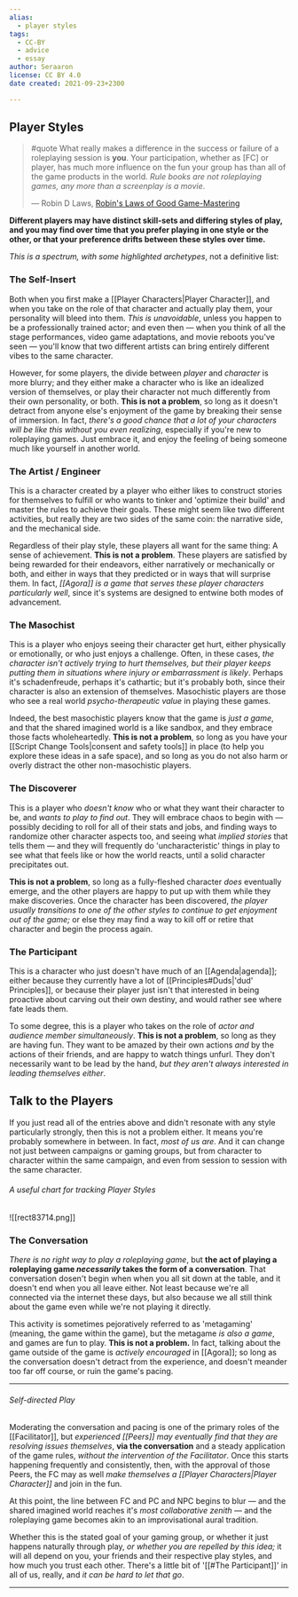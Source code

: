 ```yaml
---
alias:
  - player styles
tags:
  - CC-BY
  - advice
  - essay
author: Seraaron
license: CC BY 4.0
date created: 2021-09-23+2300

---
```


## Player Styles

> #quote
> What really makes a difference in the success or failure of a roleplaying session is **you**. Your participation, whether as \[FC\] or player, has much more influence on the fun your group has than all of the game products in the world. _Rule books are not roleplaying games, any more than a screenplay is a movie_.
>
> — Robin D Laws, [Robin's Laws of Good Game-Mastering](https://www.sjgames.com/robinslaws/)

**Different players may have distinct skill-sets and differing styles of play, and you may find over time that you prefer playing in one style or the other, or that your preference drifts between these styles over time.**

_This is a spectrum, with some highlighted archetypes_, not a definitive list:

### The Self-Insert

Both when you first make a [[Player Characters|Player Character]], and when you take on the role of that character and actually play them, your personality will bleed into them. _This is unavoidable_, unless you happen to be a professionally trained actor; and even then — when you think of all the stage performances, video game adaptations, and movie reboots you've seen — you'll know that two different artists can bring entirely different vibes to the same character.

However, for some players, the divide between _player_ and _character_ is more blurry; and they either make a character who is like an idealized version of themselves, or play their character not much differently from their own personality, or both. **This is not a problem**, so long as it doesn't detract from anyone else's enjoyment of the game by breaking their sense of immersion. In fact, _there's a good chance that a lot of your characters will be like this without you even realizing_, especially if you're new to roleplaying games. Just embrace it, and enjoy the feeling of being someone much like yourself in another world.

### The Artist / Engineer

This is a character created by a player who either likes to construct stories for themselves to fulfill or who wants to tinker and 'optimize their build' and master the rules to achieve their goals. These might seem like two different activities, but really they are two sides of the same coin: the narrative side, and the mechanical side.

Regardless of their play style, these players all want for the same thing: A sense of achievement. **This is not a problem**. These players are satisfied by being rewarded for their endeavors, either narratively or mechanically or both, and either in ways that they predicted or in ways that will surprise them. In fact, _[[Agora]] is a game that serves these player characters particularly well_, since it's systems are designed to entwine both modes of advancement.

### The Masochist

This is a player who enjoys seeing their character get hurt, either physically or emotionally, or who just enjoys a challenge. Often, in these cases, _the character isn't actively trying to hurt themselves, but their player keeps putting them in situations where injury or embarrassment is likely_. Perhaps it's schadenfreude, perhaps it's cathartic; but it's probably both, since their character is also an extension of themselves. Masochistic players are those who see a real world _psycho-therapeutic value_ in playing these games.

Indeed, the best masochistic players know that the game is _just a game_, and that the shared imagined world is a like sandbox, and they embrace those facts wholeheartedly. **This is not a problem**, so long as you have your [[Script Change Tools|consent and safety tools]] in place (to help you explore these ideas in a safe space), and so long as you do not also harm or overly distract the other non-masochistic players.

### The Discoverer

This is a player who _doesn't know_ who or what they want their character to be, and _wants to play to find out_. They will embrace chaos to begin with — possibly deciding to roll for all of their stats and jobs, and finding ways to randomize other character aspects too, and seeing what _implied stories_ that tells them — and they will frequently do 'uncharacteristic' things in play to see what that feels like or how the world reacts, until a solid character precipitates out.

**This is not a problem**, so long as a fully-fleshed character _does_ eventually emerge, and the other players are happy to put up with them while they make discoveries. Once the character has been discovered, _the player usually transitions to one of the other styles to continue to get enjoyment out of the game;_ or else they may find a way to kill off or retire that character and begin the process again.

### The Participant

This is a character who just doesn't have much of an [[Agenda|agenda]]; either because they currently have a lot of [[Principles#Duds|'dud' Principles]], or because their player just isn't that interested in being proactive about carving out their own destiny, and would rather see where fate leads them.

To some degree, this is a player who takes on the role of _actor and audience member simultaneously_. **This is not a problem**, so long as they are having fun. They want to be amazed by their own actions _and_ by the actions of their friends, and are happy to watch things unfurl. They don't necessarily want to be lead by the hand, _but they aren't always interested in leading themselves either_.


## Talk to the Players

If you just read all of the entries above and didn't resonate with any style particularly strongly, then this is not a problem either. It means you're probably somewhere in between. In fact, _most of us are_. And it can change not just between campaigns or gaming groups, but from character to character within the same campaign, and even from session to session with the same character.

###### A useful chart for tracking Player Styles
![[rect83714.png]]

### The Conversation

_There is no right way to play a roleplaying game_, but **the act of playing a roleplaying game _necessarily_ takes the form of a conversation**. That conversation dosen't begin when when you all sit down at the table, and it doesn't end when you all leave either. Not least because we're all connected via the internet these days, but also because we all still think about the game even while we're not playing it directly.

This activity is sometimes pejoratively referred to as 'metagaming' (meaning, the game within the game), but the metagame _is also a game_, and games are fun to play. **This is not a problem.** In fact, talking about the game outside of the game is _actively encouraged_ in [[Agora]]; so long as the conversation doesn't detract from the experience, and doesn't meander too far off course, or ruin the game's pacing.

---

###### Self-directed Play

Moderating the conversation and pacing is one of the primary roles of the [[Facilitator]], but _experienced [[Peers]] may eventually find that they are resolving issues themselves_, **via the conversation** and a steady application of the game rules, _without the intervention of the Facilitator_. Once this starts happening frequently and consistently, then, with the approval of those Peers, the FC may as well _make themselves a [[Player Characters|Player Character]]_ and join in the fun.

At this point, the line between FC and PC and NPC begins to blur — and the shared imagined world reaches it's _most collaborative zenith_ — and the roleplaying game becomes akin to an improvisational aural tradition.

Whether this is the stated goal of your gaming group, or whether it just happens naturally through play, _or whether you are repelled by this idea;_ it will all depend on you, your friends and their respective play styles, and how much you trust each other. There's a little bit of '[[#The Participant]]' in all of us, really, and _it can be hard to let that go_.

---
